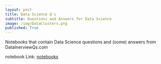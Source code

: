 ```yaml
---
layout: post
title: Data Science Q's
subtitle: Questions and Answers for Data Science
image: /img/DataClusters.png
published: True
---
```


Notebooks that contain Data Science questions and (some) answers from DataInerviewQs.com

notebook Link: [notebooks](https://github.com/NicoMontoya/DataScienceQs)
